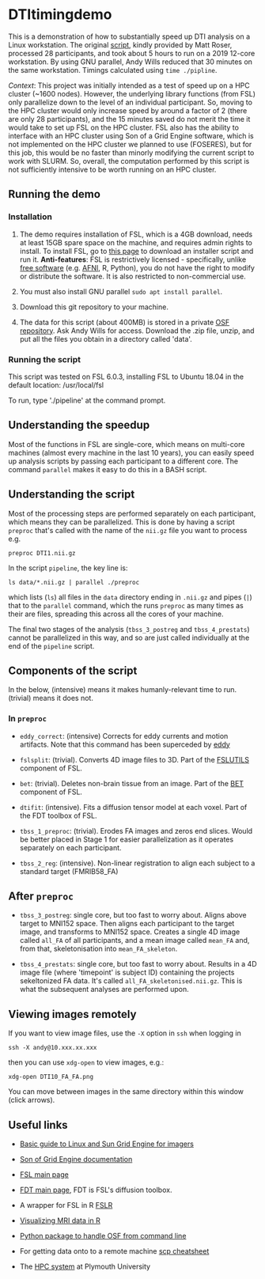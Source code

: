 # DTItimingdemo

This is a demonstration of how to substantially speed up DTI analysis on a
Linux workstation. The original [script](DTIprocessBRIC), kindly provided by
Matt Roser, processed 28 participants, and took about 5 hours to run on a 2019
12-core workstation. By using GNU parallel, Andy Wills reduced that 30 minutes
on the same workstation. Timings calculated using `time ./pipline`.

_Context_: This project was initially intended as a test of speed up on a HPC
cluster (~1600 nodes). However, the underlying library functions (from FSL)
only parallelize down to the level of an individual participant. So, moving to
the HPC cluster would only increase speed by around a factor of 2 (there are
only 28 participants), and the 15 minutes saved do not merit the time it would
take to set up FSL on the HPC cluster. FSL also has the ability to interface
with an HPC cluster using Son of a Grid Engine software, which is not
implemented on the HPC cluster we planned to use (FOSERES), but for this job,
this would be no faster than minorly modifying the current script to work with
SLURM. So, overall, the computation performed by this script is not
sufficiently intensive to be worth running on an HPC cluster. 

## Running the demo

### Installation

1. The demo requires installation of FSL, which is a 4GB download, needs at
least 15GB spare space on the machine, and requires admin rights to install. To
install FSL, go to [this
page](https://fsl.fmrib.ox.ac.uk/fsl/fslwiki/FslInstallation) to download an
installer script and run it. **Anti-features**: FSL is restrictively licensed -
specifically, unlike [free
software](https://en.wikipedia.org/wiki/The_Free_Software_Definition)
(e.g. [AFNI](https://afni.nimh.nih.gov/), R, Python), you do not have the right
to modify or distribute the software. It is also restricted to non-commercial
use.

2. You must also install GNU parallel `sudo apt install parallel`.

3. Download this git repository to your machine.

4. The data for this script (about 400MB) is stored in a private [OSF
repository](https://osf.io/afmc5/). Ask Andy Wills for access. Download the
.zip file, unzip, and put all the files you obtain in a directory called
'data'.

### Running the script

This script was tested on FSL 6.0.3, installing FSL to Ubuntu 18.04 in the
default location: /usr/local/fsl

To run, type './pipeline' at the command prompt.

## Understanding the speedup

Most of the functions in FSL are single-core, which means on multi-core
machines (almost every machine in the last 10 years), you can easily speed up
analysis scripts by passing each participant to a different core. The command
`parallel` makes it easy to do this in a BASH script.

## Understanding the script

Most of the processing steps are performed separately on each participant,
which means they can be parallelized. This is done by having a script `preproc`
that's called with the name of the `nii.gz` file you want to process e.g.

`preproc DTI1.nii.gz`

In the script `pipeline`, the key line is:

`ls data/*.nii.gz | parallel ./preproc`

which lists (`ls`) all files in the `data` directory ending in `.nii.gz` and
pipes (`|`) that to the `parallel` command, which the runs `preproc` as many
times as their are files, spreading this across all the cores of your machine.

The final two stages of the analysis (`tbss_3_postreg` and `tbss_4_prestats`)
cannot be parallelized in this way, and so are just called individually at the
end of the `pipeline` script.

## Components of the script

In the below, (intensive) means it makes humanly-relevant time to
run. (trivial) means it does not.

### In `preproc`

- `eddy_correct`: (intensive) Corrects for eddy currents and motion artifacts. Note
  that this command has been superceded by
  [eddy](https://fsl.fmrib.ox.ac.uk/fsl/fslwiki/eddy)

- `fslsplit`: (trivial). Converts 4D image files to 3D. Part of the
  [FSLUTILS](https://fsl.fmrib.ox.ac.uk/fsl/fslwiki/Fslutils) component of FSL.

- `bet`: (trivial). Deletes non-brain tissue from an image. Part of
  the [BET](https://fsl.fmrib.ox.ac.uk/fsl/fslwiki/BET) component of FSL.

- `dtifit`: (intensive). Fits a diffusion tensor model at each voxel. Part
  of the FDT toolbox of FSL. 
 
- `tbss_1_preproc`: (trivial). Erodes FA images
  and zeros end slices. Would be better placed in Stage 1 for easier
  parallelization as it operates separately on each participant.

- `tbss_2_reg`: (intensive). Non-linear registration to align each subject to a
  standard target (FMRIB58_FA)

## After `preproc`

- `tbss_3_postreg`: single core, but too fast to worry about. Aligns above
  target to MNI152 space.  Then aligns each participant to the target image,
  and transforms to MNI152 space. Creates a single 4D image called `all_FA` of
  all participants, and a mean image called `mean_FA` and, from that,
  skeletonisation into `mean_FA_skeleton`.

- `tbss_4_prestats`: single core, but too fast to worry about. Results in a 4D
  image file (where 'timepoint' is subject ID) containing the projects
  sekeltonized FA data. It's called `all_FA_skeletonised.nii.gz`. This is what
  the subsequent analyses are performed upon.

## Viewing images remotely

If you want to view image files, use the `-X` option in `ssh` when logging in

`ssh -X andy@10.xxx.xx.xxx`

then you can use `xdg-open` to view images, e.g.:

`xdg-open DTI10_FA_FA.png`

You can move between images in the same directory within this window (click arrows). 

## Useful links

- [Basic guide to Linux and Sun Grid Engine for
  imagers](https://bioinformatics.mdc-berlin.de/intro2UnixandSGE/index.html)

- [Son of Grid Engine documentation](https://arc.liv.ac.uk/SGE/)

- [FSL main page](https://fsl.fmrib.ox.ac.uk/fsl/fslwiki/FSL)

- [FDT main page](https://fsl.fmrib.ox.ac.uk/fsl/fslwiki/FDT), FDT is FSL's
  diffusion toolbox.

- A wrapper for FSL in R
  [FSLR](https://johnmuschelli.com/neuroc/DTI_analysis_fslr/index.html)

- [Visualizing MRI data in R](https://www.alexejgossmann.com/MRI_viz/) 

- [Python package to handle OSF from command
  line](https://osfclient.readthedocs.io/en/latest/cli-usage.html)

- For getting data onto to a remote machine [scp
  cheatsheet](https://github.com/tldr-pages/tldr/blob/master/pages/common/scp.md)

- The [HPC system](http://hpc.math-sciences.org/) at Plymouth University
